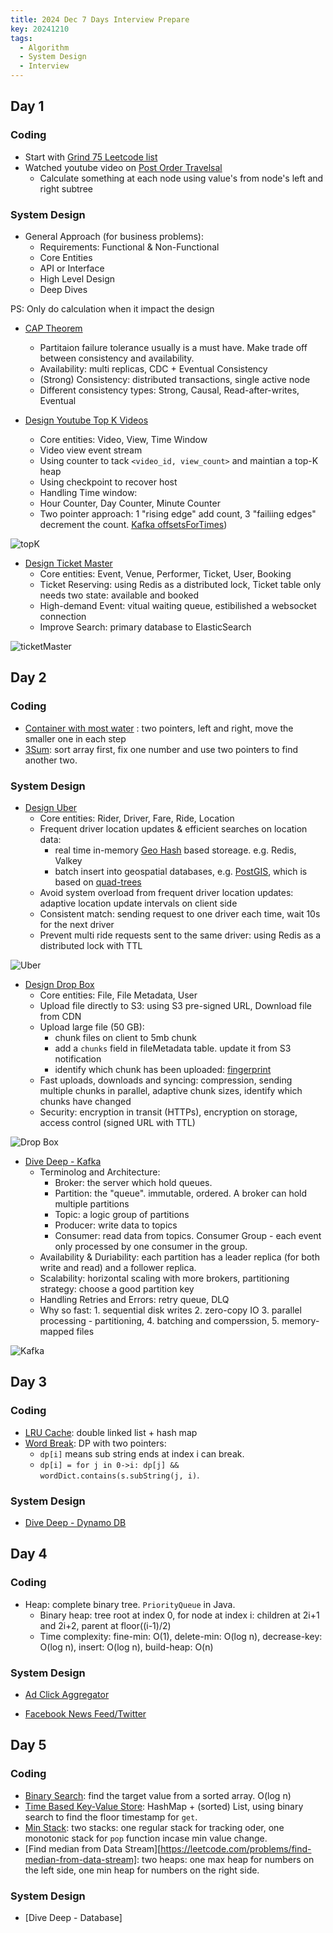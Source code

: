 ```yaml
---
title: 2024 Dec 7 Days Interview Prepare
key: 20241210
tags:
  - Algorithm
  - System Design
  - Interview
---
```


<!--more-->

## Day 1

### Coding 

- Start with [Grind 75 Leetcode list](https://leetcode.com/problem-list/a1hjvbfd/)
- Watched youtube video on [Post Order Travelsal](https://youtu.be/suPO02S0cR8?si=81_xEedsNkK5tyXk)
  - Calculate something at each node using value's from node's left and right subtree
 
### System Design

- General Approach (for business problems):
  - Requirements: Functional & Non-Functional
  - Core Entities
  - API or Interface
  - High Level Design
  - Deep Dives

PS: Only do calculation when it impact the design

- [CAP Theorem](https://youtu.be/VdrEq0cODu4?si=ngYfgrGBFrYYpjWk)
  - Partitaion failure tolerance usually is a must have. Make trade off between consistency and availability.
  - Availability: multi replicas, CDC + Eventual Consistency
  - (Strong) Consistency: distributed transactions, single active node
  - Different consistency types: Strong, Causal, Read-after-writes, Eventual
 
- [Design Youtube Top K Videos](https://www.hellointerview.com/learn/system-design/problem-breakdowns/top-k)
  -  Core entities: Video, View, Time Window
  -  Video view event stream
  -  Using counter to tack `<video_id, view_count>` and maintian a top-K heap
  -  Using checkpoint to recover host
  -  Handling Time window:
    - Hour Counter, Day Counter, Minute Counter
    - Two pointer approach: 1 "rising edge" add count, 3 "failiing edges" decrement the count. [Kafka offsetsForTimes](https://kafka.apache.org/22/javadoc/org/apache/kafka/clients/consumer/KafkaConsumer.html#offsetsForTimes-java.util.Map-))

![topK](https://d248djf5mc6iku.cloudfront.net/excalidraw/c6a4811dab843edeab4f4d61873a4c79)

- [Design Ticket Master](https://www.hellointerview.com/learn/system-design/problem-breakdowns/ticketmaster)
  - Core entities: Event, Venue, Performer, Ticket, User, Booking
  - Ticket Reserving: using Redis as a distributed lock, Ticket table only needs two state: available and booked
  - High-demand Event: vitual waiting queue, estibilished a websocket connection
  - Improve Search: primary database to ElasticSearch

![ticketMaster](https://d248djf5mc6iku.cloudfront.net/excalidraw/a4bb6b51380304a1e72948f2f21dba30)

## Day 2

### Coding

- [Container with most water](https://leetcode.com/problems/container-with-most-water) : two pointers, left and right, move the smaller one in each step
- [3Sum](https://leetcode.com/problems/3sum/description/): sort array first, fix one number and use two pointers to find another two.

### System Design

- [Design Uber](https://www.hellointerview.com/learn/system-design/problem-breakdowns/uber)
  - Core entities: Rider, Driver, Fare, Ride, Location
  - Frequent driver location updates & efficient searches on location data:
    - real time in-memory [Geo Hash](https://redis.io/docs/latest/commands/geohash/) based storeage. e.g. Redis, Valkey
    - batch insert into geospatial databases, e.g. [PostGIS](https://postgis.net/), which is based on [quad-trees](https://en.wikipedia.org/wiki/Quadtree)
  - Avoid system overload from frequent driver location updates: adaptive location update intervals on client side
  - Consistent match: sending request to one driver each time, wait 10s for the next driver
  - Prevent multi ride requests sent to the same driver: using Redis as a distributed lock with TTL

 ![Uber](https://d248djf5mc6iku.cloudfront.net/excalidraw/7d9ec3dbaa245e568ad98d2274a21015)

- [Design Drop Box](https://youtu.be/_UZ1ngy-kOI?si=Cz5iknEuFfwtHBq)
  - Core entities: File, File Metadata, User
  - Upload file directly to S3: using S3 pre-signed URL, Download file from CDN
  - Upload large file (50 GB):
    - chunk files on client to 5mb chunk
    - add a `chunks` field in fileMetadata table. update it from S3 notification
    - identify which chunk has been uploaded: [fingerprint](https://en.wikipedia.org/wiki/Fingerprint_(computing))
  - Fast uploads, downloads and syncing: compression, sending multiple chunks in parallel, adaptive chunk sizes, identify which chunks have changed
  - Security: encryption in transit (HTTPs), encryption on storage, access control (signed URL with TTL)
 
![Drop Box](https://d248djf5mc6iku.cloudfront.net/excalidraw/86b27d5668364431c4df4a58213c14e5)
 
- [Dive Deep - Kafka](https://www.hellointerview.com/learn/system-design/deep-dives/kafka)
  - Terminolog and Architecture:
    - Broker: the server which hold queues.
    - Partition: the "queue". immutable, ordered. A broker can hold multiple partitions
    - Topic: a logic group of partitions
    - Producer: write data to topics
    - Consumer: read data from topics. Consumer Group - each event only processed by one consumer in the group.
  - Availability & Duriability: each partition has a leader replica (for both write and read) and a follower replica.
  - Scalability: horizontal scaling with more brokers, partitioning strategy: choose a good partition key
  - Handling Retries and Errors: retry queue, DLQ
  - Why so fast: 1. sequential disk writes 2. zero-copy IO 3. parallel processing - partitioning, 4. batching and comperssion, 5. memory-mapped files

![Kafka](https://d248djf5mc6iku.cloudfront.net/excalidraw/ad17548cbc6fe72490ecd9a489a42aa3)

## Day 3

### Coding

- [LRU Cache](https://leetcode.com/problems/lru-cache/description/): double linked list + hash map
- [Word Break](https://leetcode.com/problems/word-break): DP with two pointers:
  - `dp[i]` means sub string ends at index i can break.
  - `dp[i] = for j in 0->i: dp[j] && wordDict.contains(s.subString(j, i)`.

### System Design

- [Dive Deep - Dynamo DB]()

## Day 4

### Coding

- Heap: complete binary tree. `PriorityQueue` in Java.
  - Binary heap: tree root at index 0, for node at index i: children at 2i+1 and 2i+2, parent at floor((i-1)/2)
  - Time complexity: fine-min: O(1), delete-min: O(log n), decrease-key: O(log n), insert: O(log n), build-heap: O(n)  

### System Design

- [Ad Click Aggregator](https://www.hellointerview.com/learn/system-design/problem-breakdowns/ad-click-aggregator)

- [Facebook News Feed/Twitter](https://www.hellointerview.com/learn/system-design/problem-breakdowns/fb-news-feed)

## Day 5

### Coding

- [Binary Search](https://leetcode.com/problems/binary-search): find the target value from a sorted array. O(log n)
- [Time Based Key-Value Store](https://leetcode.com/problems/time-based-key-value-store): HashMap + (sorted) List, using binary search to find the floor timestamp for `get`.
- [Min Stack](https://leetcode.com/problems/min-stack): two stacks: one regular stack for tracking oder, one monotonic stack for `pop` function incase min value change.
- [Find median from Data Stream][https://leetcode.com/problems/find-median-from-data-stream]: two heaps: one max heap for numbers on the left side, one min heap for numbers on the right side.
 
### System Design

- [Dive Deep - Database]
